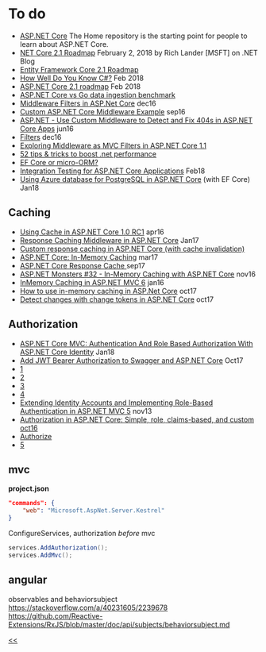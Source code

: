 # To do

+ [ASP.NET Core](https://github.com/aspnet/home) The Home repository is the starting point for people to learn about ASP.NET Core. 
+ [NET Core 2.1 Roadmap](https://blogs.msdn.microsoft.com/dotnet/2018/02/02/net-core-2-1-roadmap/) February 2, 2018 by Rich Lander [MSFT] on .NET Blog
+ [Entity Framework Core 2.1 Roadmap](https://blogs.msdn.microsoft.com/dotnet/2018/02/02/entity-framework-core-2-1-roadmap/)
+ [How Well Do You Know C#?](http://www.dotnetcurry.com/csharp/1417/csharp-common-mistakes) Feb 2018
+ [ASP.NET Core 2.1 roadmap](https://blogs.msdn.microsoft.com/webdev/2018/02/02/asp-net-core-2-1-roadmap/) Feb 2018
+ [ASP.NET Core vs Go data ingestion benchmark](https://stefanprodan.com/2016/aspnetcore-vs-golang-data-ingestion-benchmark/)
+ [Middleware Filters in ASP.Net Core](http://www.intstrings.com/ramivemula/articles/middleware-filters-in-asp-net-core/) dec16
+ [Custom ASP.NET Core Middleware Example](https://blogs.msdn.microsoft.com/dotnet/2016/09/19/custom-asp-net-core-middleware-example/) sep16
+ [ASP.NET - Use Custom Middleware to Detect and Fix 404s in ASP.NET Core Apps](https://msdn.microsoft.com/en-us/magazine/mt707525.aspx) jun16
+ [Filters](https://docs.microsoft.com/en-us/aspnet/core/mvc/controllers/filters) dec16
+ [Exploring Middleware as MVC Filters in ASP.NET Core 1.1](https://andrewlock.net/exploring-middleware-as-mvc-filters-in-asp-net-core-1-1/)
+ [52 tips & tricks to boost .net performance](https://drive.google.com/file/d/0B_u1rzdqYCnzOUdfS3pFeWN2Nkk/view)
+ [EF Core or micro-ORM?](https://docs.microsoft.com/en-us/dotnet/standard/modern-web-apps-azure-architecture/work-with-data-in-asp-net-core-apps#ef-core-or-micro-orm)
+ [Integration Testing for ASP.NET Core Applications](http://www.dotnetcurry.com/aspnet-core/1420/integration-testing-aspnet-core) Feb18
+ [Using Azure database for PostgreSQL in ASP.NET Core](http://www.dotnetcurry.com/aspnet/1410/aspnet-core-app-postgresql-azure) (with EF Core) Jan18

## Caching

+ [Using Cache in ASP.NET Core 1.0 RC1](https://wildermuth.com/2016/04/14/Using-Cache-in-ASP-NET-Core-1-0-RC1) apr16
+ [Response Caching Middleware in ASP.NET Core](https://docs.microsoft.com/en-us/aspnet/core/performance/caching/middleware#conditions-for-caching) Jan17
+ [Custom response caching in ASP.NET Core (with cache invalidation)](https://www.devtrends.co.uk/blog/custom-response-caching-in-asp.net-core-with-cache-invalidation)
+ [ASP.NET Core: In-Memory Caching](https://social.technet.microsoft.com/wiki/contents/articles/37349.asp-net-core-in-memory-caching.aspx) mar17
+ [ASP.NET Core Response Cache ](http://gunnarpeipman.com/2017/03/aspnet-core-response-cache/) sep17
+ [ASP.NET Monsters #32 - In-Memory Caching with ASP.NET Core](https://www.youtube.com/watch?v=oIvoy5v0WZE) nov16
+ [InMemory Caching in ASP.NET MVC 6](http://www.dotnetcurry.com/aspnet-mvc/1246/inmemory-caching-aspnet-mvc-6-core) jan16
+ [How to use in-memory caching in ASP.Net Core](https://www.infoworld.com/article/3230129/application-development/how-to-use-in-memory-caching-in-aspnet-core.html) oct17
+ [Detect changes with change tokens in ASP.NET Core](https://docs.microsoft.com/en-us/aspnet/core/fundamentals/primitives/change-tokens) oct17

## Authorization
- [ASP.NET Core MVC: Authentication And Role Based Authorization With ASP.NET Core Identity](https://social.technet.microsoft.com/wiki/contents/articles/36804.asp-net-core-mvc-authentication-and-role-based-authorization-with-asp-net-core-identity.aspx) Jan18
- [Add JWT Bearer Authorization to Swagger and ASP.NET Core](https://ppolyzos.com/2017/10/30/add-jwt-bearer-authorization-to-swagger-and-asp-net-core/) Oct17 
- [1](https://docs.microsoft.com/en-us/aspnet/core/security/authorization/introduction)
- [2](https://channel9.msdn.com/Blogs/Seth-Juarez/ASPNET-Core-Authorization-with-Barry-Dorrans)
- [3](https://github.com/blowdart/AspNetAuthorizationWorkshop)
- [4](https://github.com/blowdart/AspNetAuthorizationWorkshop/tree/core2)
- [Extending Identity Accounts and Implementing Role-Based Authentication in ASP.NET MVC 5](http://johnatten.com/2013/11/11/extending-identity-accounts-and-implementing-role-based-authentication-in-asp-net-mvc-5/) nov13
- [Authorization in ASP.NET Core: Simple, role, claims-based, and custom oct16](https://docs.microsoft.com/en-us/aspnet/core/security/authorization/)
- [Authorize](https://www.tutorialspoint.com/asp.net_core/asp.net_core_authorize_attribute.htm)
- [5](https://docs.microsoft.com/en-us/aspnet/core/security/authorization/limitingidentitybyscheme?tabs=aspnetcore2x)

## mvc 
**project.json**
```json
"commands": {
    "web": "Microsoft.AspNet.Server.Kestrel"
}
```

ConfigureServices, authorization _before_ mvc
```cs
services.AddAuthorization();
services.AddMvc();
```



## angular
observables and behaviorsubject
https://stackoverflow.com/a/40231605/2239678
https://github.com/Reactive-Extensions/RxJS/blob/master/doc/api/subjects/behaviorsubject.md

[<<](./README.md) 